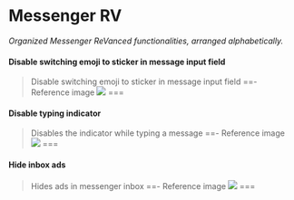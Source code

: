 # Messenger RV
<i>Organized Messenger ReVanced functionalities, arranged alphabetically.</i>

#### Disable switching emoji to sticker in message input field
>Disable switching emoji to sticker in message input field
==- Reference image
![](https://raw.githubusercontent.com/kazimmt/RVX-Features/website/assets/messenger/Disable-switching-emoji-to-sticker-in-message-input-field.jpg)
===

#### Disable typing indicator
>Disables the indicator while typing a message
==- Reference image
![](https://raw.githubusercontent.com/kazimmt/RVX-Features/website/assets/messenger/Disable-typing-indicator.jpg)
===

#### Hide inbox ads
>Hides ads in messenger inbox
==- Reference image
![](https://raw.githubusercontent.com/kazimmt/RVX-Features/website/assets/messenger/Hide-inbox-ads.jpg)
===